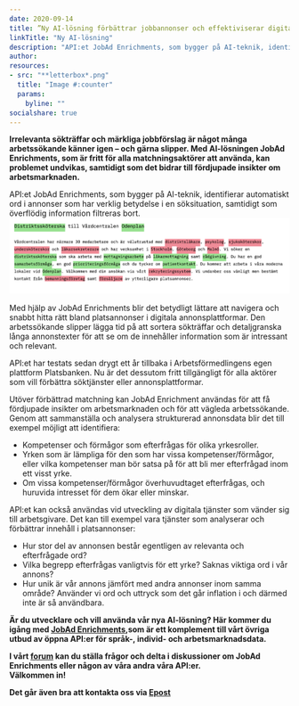 ```yaml
---
date: 2020-09-14
title: ”Ny AI-lösning förbättrar jobbannonser och effektiviserar digitala matchningstjänster”
linkTitle: "Ny AI-lösning"
description: "API:et JobAd Enrichments, som bygger på AI-teknik, identifierar automatiskt ord i annonser som har verklig betydelse i en söksituation, samtidigt som överflödig information filtreras bort."
author: 
resources:
- src: "**letterbox*.png"
  title: "Image #:counter"
  params:
    byline: ""
socialshare: true
---
```

**Irrelevanta sökträffar och märkliga jobbförslag är något många arbetssökande känner igen – och gärna slipper. Med AI-lösningen JobAd Enrichments, som är fritt för alla matchningsaktörer att använda, kan problemet undvikas, samtidigt som det bidrar till fördjupade insikter om arbetsmarknaden.**

API:et JobAd Enrichments, som bygger på AI-teknik, identifierar automatiskt ord i annonser som har verklig betydelse i en söksituation, samtidigt som överflödig information filtreras bort.
![identifierade ord](letterbox.png)



Med hjälp av JobAd Enrichments blir det betydligt lättare att navigera och snabbt hitta rätt bland platsannonser i digitala annonsplattformar. Den arbetssökande slipper lägga tid på att sortera sökträffar och detaljgranska långa annonstexter för att se om de innehåller information som är intressant och relevant.  

API:et har testats sedan drygt ett år tillbaka i Arbetsförmedlingens egen plattform Platsbanken. Nu är det dessutom fritt tillgängligt för alla aktörer som vill förbättra söktjänster eller annonsplattformar.  

Utöver förbättrad matchning kan JobAd Enrichment användas för att få fördjupade insikter om arbetsmarknaden och för att vägleda arbetssökande. Genom att sammanställa och analysera strukturerad annonsdata blir det till exempel möjligt att identifiera:  
 

*   Kompetenser och förmågor som efterfrågas för olika yrkesroller.  
*	Yrken som är lämpliga för den som har vissa kompetenser/förmågor, eller vilka kompetenser man bör satsa på för att bli mer efterfrågad inom ett visst yrke.  
*	Om vissa kompetenser/förmågor överhuvudtaget efterfrågas, och huruvida intresset för dem ökar eller minskar.  

API:et kan också användas vid utveckling av digitala tjänster som vänder sig till arbetsgivare. Det kan till exempel vara tjänster som analyserar och förbättrar innehåll i platsannonser:  

*	Hur stor del av annonsen består egentligen av relevanta och efterfrågade ord?  
*	Vilka begrepp efterfrågas vanligtvis för ett yrke? Saknas viktiga ord i vår annons?  
*	Hur unik är vår annons jämfört med andra annonser inom samma område? Använder vi ord och uttryck som det går inflation i och därmed inte är så användbara.  

**Är du utvecklare och vill använda vår nya AI-lösning? Här kommer du igång med  [JobAd Enrichments](https://jobtechdev.se/docs/apis/enrich/),som är ett komplement till vårt övriga utbud av öppna API:er för språk-, individ- och arbetsmarknadsdata.**

**I vårt [forum](https://forum.jobtechdev.se) kan du ställa frågor och delta i diskussioner om JobAd Enrichments eller någon av våra andra våra API:er.  
 Välkommen in!** 
 
 **Det går även bra att kontakta oss via [Epost](mailto:jobtechdevelopment@arbetsformelingen.se)**










